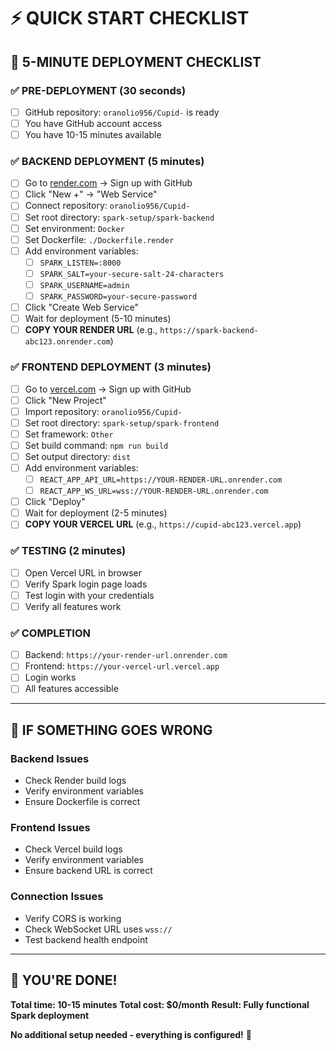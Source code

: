 # ⚡ **QUICK START CHECKLIST**

## 🎯 **5-MINUTE DEPLOYMENT CHECKLIST**

### **✅ PRE-DEPLOYMENT (30 seconds)**
- [ ] GitHub repository: `oranolio956/Cupid-` is ready
- [ ] You have GitHub account access
- [ ] You have 10-15 minutes available

### **✅ BACKEND DEPLOYMENT (5 minutes)**
- [ ] Go to [render.com](https://render.com) → Sign up with GitHub
- [ ] Click "New +" → "Web Service"
- [ ] Connect repository: `oranolio956/Cupid-`
- [ ] Set root directory: `spark-setup/spark-backend`
- [ ] Set environment: `Docker`
- [ ] Set Dockerfile: `./Dockerfile.render`
- [ ] Add environment variables:
  - [ ] `SPARK_LISTEN=:8000`
  - [ ] `SPARK_SALT=your-secure-salt-24-characters`
  - [ ] `SPARK_USERNAME=admin`
  - [ ] `SPARK_PASSWORD=your-secure-password`
- [ ] Click "Create Web Service"
- [ ] Wait for deployment (5-10 minutes)
- [ ] **COPY YOUR RENDER URL** (e.g., `https://spark-backend-abc123.onrender.com`)

### **✅ FRONTEND DEPLOYMENT (3 minutes)**
- [ ] Go to [vercel.com](https://vercel.com) → Sign up with GitHub
- [ ] Click "New Project"
- [ ] Import repository: `oranolio956/Cupid-`
- [ ] Set root directory: `spark-setup/spark-frontend`
- [ ] Set framework: `Other`
- [ ] Set build command: `npm run build`
- [ ] Set output directory: `dist`
- [ ] Add environment variables:
  - [ ] `REACT_APP_API_URL=https://YOUR-RENDER-URL.onrender.com`
  - [ ] `REACT_APP_WS_URL=wss://YOUR-RENDER-URL.onrender.com`
- [ ] Click "Deploy"
- [ ] Wait for deployment (2-5 minutes)
- [ ] **COPY YOUR VERCEL URL** (e.g., `https://cupid-abc123.vercel.app`)

### **✅ TESTING (2 minutes)**
- [ ] Open Vercel URL in browser
- [ ] Verify Spark login page loads
- [ ] Test login with your credentials
- [ ] Verify all features work

### **✅ COMPLETION**
- [ ] Backend: `https://your-render-url.onrender.com`
- [ ] Frontend: `https://your-vercel-url.vercel.app`
- [ ] Login works
- [ ] All features accessible

---

## 🚨 **IF SOMETHING GOES WRONG**

### **Backend Issues**
- Check Render build logs
- Verify environment variables
- Ensure Dockerfile is correct

### **Frontend Issues**
- Check Vercel build logs
- Verify environment variables
- Ensure backend URL is correct

### **Connection Issues**
- Verify CORS is working
- Check WebSocket URL uses `wss://`
- Test backend health endpoint

---

## 🎉 **YOU'RE DONE!**

**Total time: 10-15 minutes**
**Total cost: $0/month**
**Result: Fully functional Spark deployment**

**No additional setup needed - everything is configured!** 🚀